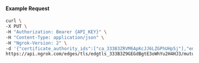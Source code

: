 <!-- Code generated for API Clients. DO NOT EDIT. -->

#### Example Request

```bash
curl \
-X PUT \
-H "Authorization: Bearer {API_KEY}" \
-H "Content-Type: application/json" \
-H "Ngrok-Version: 2" \
-d '{"certificate_authority_ids":["ca_333B3ZRVM6ApKcJJ6LZGPhUHp5j"],"enabled":true}' \
https://api.ngrok.com/edges/tls/edgtls_333B3Z9GEGdBgtE3oWhYu2H4HJ3/mutual_tls
```
